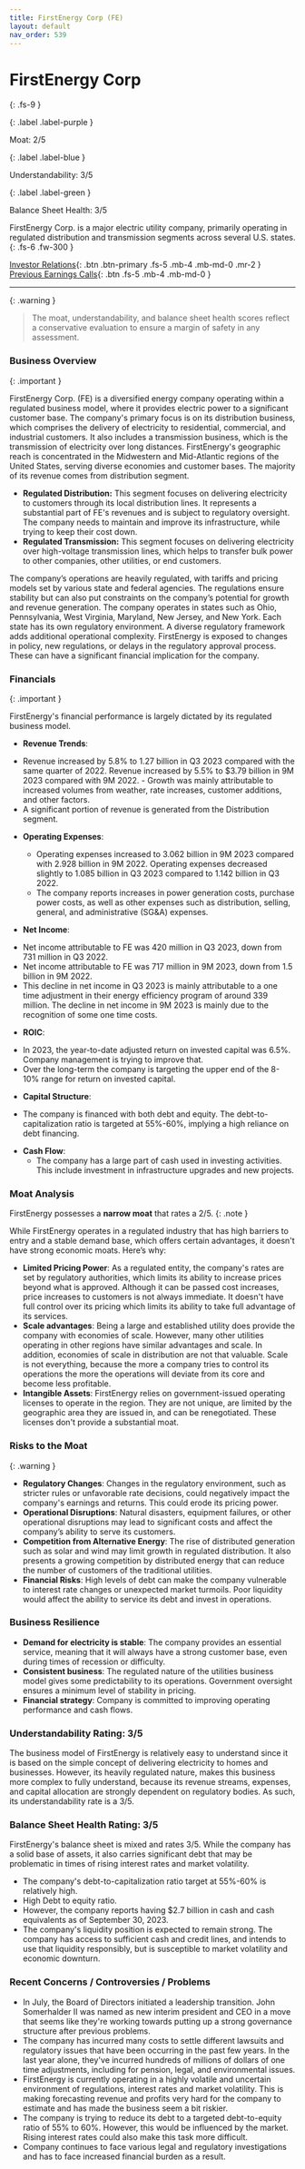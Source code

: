 ```yaml
---
title: FirstEnergy Corp (FE)
layout: default
nav_order: 539
---
```


# FirstEnergy Corp
{: .fs-9 }

{: .label .label-purple }

Moat: 2/5

{: .label .label-blue }

Understandability: 3/5

{: .label .label-green }

Balance Sheet Health: 3/5

FirstEnergy Corp. is a major electric utility company, primarily operating in regulated distribution and transmission segments across several U.S. states.
{: .fs-6 .fw-300 }

[Investor Relations](https://www.google.com/search?q=FE+investor+relations){: .btn .btn-primary .fs-5 .mb-4 .mb-md-0 .mr-2 }
[Previous Earnings Calls](https://discountingcashflows.com/company/FE/transcripts/){: .btn .fs-5 .mb-4 .mb-md-0 }

---

{: .warning }
>The moat, understandability, and balance sheet health scores reflect a conservative evaluation to ensure a margin of safety in any assessment.



### Business Overview
{: .important }

FirstEnergy Corp. (FE) is a diversified energy company operating within a regulated business model, where it provides electric power to a significant customer base.  The company's primary focus is on its distribution business, which comprises the delivery of electricity to residential, commercial, and industrial customers. It also includes a transmission business, which is the transmission of electricity over long distances.  FirstEnergy's geographic reach is concentrated in the Midwestern and Mid-Atlantic regions of the United States, serving diverse economies and customer bases. The majority of its revenue comes from distribution segment.
     

*   **Regulated Distribution:** This segment focuses on delivering electricity to customers through its local distribution lines.  It represents a substantial part of FE's revenues and is subject to regulatory oversight. The company needs to maintain and improve its infrastructure, while trying to keep their cost down.
*   **Regulated Transmission:**  This segment focuses on delivering electricity over high-voltage transmission lines, which helps to transfer bulk power to other companies, other utilities, or end customers.

The company’s operations are heavily regulated, with tariffs and pricing models set by various state and federal agencies. The regulations ensure stability but can also put constraints on the company’s potential for growth and revenue generation.  The company operates in states such as Ohio, Pennsylvania, West Virginia, Maryland, New Jersey, and New York. Each state has its own regulatory environment. A diverse regulatory framework adds additional operational complexity. FirstEnergy is exposed to changes in policy, new regulations, or delays in the regulatory approval process. These can have a significant financial implication for the company.

### Financials
{: .important }

FirstEnergy's financial performance is largely dictated by its regulated business model.
*   **Revenue Trends**:
   - Revenue increased by 5.8% to 1.27 billion in Q3 2023 compared with the same quarter of 2022. Revenue increased by 5.5% to $3.79 billion in 9M 2023 compared with 9M 2022.
    - Growth was mainly attributable to increased volumes from weather, rate increases, customer additions, and other factors.
   -  A significant portion of revenue is generated from the Distribution segment.

*   **Operating Expenses**:
    - Operating expenses increased to 3.062 billion in 9M 2023 compared with 2.928 billion in 9M 2022. Operating expenses decreased slightly to 1.085 billion in Q3 2023 compared to 1.142 billion in Q3 2022.
     - The company reports increases in power generation costs, purchase power costs, as well as other expenses such as distribution, selling, general, and administrative (SG&A) expenses.
     
*   **Net Income**:
   - Net income attributable to FE was 420 million in Q3 2023, down from 731 million in Q3 2022. 
   - Net income attributable to FE was 717 million in 9M 2023, down from 1.5 billion in 9M 2022. 
   - This decline in net income in Q3 2023 is mainly attributable to a one time adjustment in their energy efficiency program of around 339 million. The decline in net income in 9M 2023 is mainly due to the recognition of some one time costs.

*   **ROIC**:
   - In 2023, the year-to-date adjusted return on invested capital was 6.5%. Company management is trying to improve that.
   - Over the long-term the company is targeting the upper end of the 8-10% range for return on invested capital.

*  **Capital Structure**:
  -   The company is financed with both debt and equity.  The debt-to-capitalization ratio is targeted at 55%-60%, implying a high reliance on debt financing.

*   **Cash Flow**:
    - The company has a large part of cash used in investing activities. This include investment in infrastructure upgrades and new projects.

### Moat Analysis
   FirstEnergy possesses a **narrow moat** that rates a 2/5.
{: .note }

   While FirstEnergy operates in a regulated industry that has high barriers to entry and a stable demand base, which offers certain advantages, it doesn't have strong economic moats. Here’s why:
*   **Limited Pricing Power**:  As a regulated entity, the company's rates are set by regulatory authorities, which limits its ability to increase prices beyond what is approved. Although it can be passed cost increases, price increases to customers is not always immediate. It doesn't have full control over its pricing which limits its ability to take full advantage of its services. 
*   **Scale advantages**: Being a large and established utility does provide the company with economies of scale. However, many other utilities operating in other regions have similar advantages and scale. In addition, economies of scale in distribution are not that valuable. Scale is not everything, because the more a company tries to control its operations the more the operations will deviate from its core and become less profitable.
*  **Intangible Assets**: FirstEnergy relies on government-issued operating licenses to operate in the region. They are not unique, are limited by the geographic area they are issued in, and can be renegotiated. These licenses don't provide a substantial moat.

### Risks to the Moat
{: .warning }

*   **Regulatory Changes**: Changes in the regulatory environment, such as stricter rules or unfavorable rate decisions, could negatively impact the company's earnings and returns. This could erode its pricing power.
*   **Operational Disruptions**: Natural disasters, equipment failures, or other operational disruptions may lead to significant costs and affect the company’s ability to serve its customers.
*   **Competition from Alternative Energy**:  The rise of distributed generation such as solar and wind may limit growth in regulated distribution. It also presents a growing competition by distributed energy that can reduce the number of customers of the traditional utilities.
 *  **Financial Risks**: High levels of debt can make the company vulnerable to interest rate changes or unexpected market turmoils. Poor liquidity would affect the ability to service its debt and invest in operations.

### Business Resilience
*   **Demand for electricity is stable**: The company provides an essential service, meaning that it will always have a strong customer base, even during times of recession or difficulty. 
*   **Consistent business**: The regulated nature of the utilities business model gives some predictability to its operations. Government oversight ensures a minimum level of stability in pricing. 
*  **Financial strategy**: Company is committed to improving operating performance and cash flows.

### Understandability Rating: 3/5
The business model of FirstEnergy is relatively easy to understand since it is based on the simple concept of delivering electricity to homes and businesses. However, its heavily regulated nature, makes this business more complex to fully understand, because its revenue streams, expenses, and capital allocation are strongly dependent on regulatory bodies. As such, its understandability rate is a 3/5.

### Balance Sheet Health Rating: 3/5
FirstEnergy's balance sheet is mixed and rates 3/5. While the company has a solid base of assets, it also carries significant debt that may be problematic in times of rising interest rates and market volatility.

*   The company's debt-to-capitalization ratio target at 55%-60% is relatively high.
*   High Debt to equity ratio.
*  However, the company reports having $2.7 billion in cash and cash equivalents as of September 30, 2023.
*  The company's liquidity position is expected to remain strong. The company has access to sufficient cash and credit lines, and intends to use that liquidity responsibly, but is susceptible to market volatility and economic downturn.

### Recent Concerns / Controversies / Problems
*   In July, the Board of Directors initiated a leadership transition. John Somerhalder II was named as new interim president and CEO in a move that seems like they're working towards putting up a strong governance structure after previous problems.
*   The company has incurred many costs to settle different lawsuits and regulatory issues that have been occurring in the past few years. In the last year alone, they've incurred hundreds of millions of dollars of one time adjustments, including for pension, legal, and environmental issues.
*   FirstEnergy is currently operating in a highly volatile and uncertain environment of regulations, interest rates and market volatility. This is making forecasting revenue and profits very hard for the company to estimate and has made the business seem a bit riskier.
*   The company is trying to reduce its debt to a targeted debt-to-equity ratio of 55% to 60%. However, this would be influenced by the market. Rising interest rates could also make this task more difficult.
*  Company continues to face various legal and regulatory investigations and has to face increased financial burden as a result.
